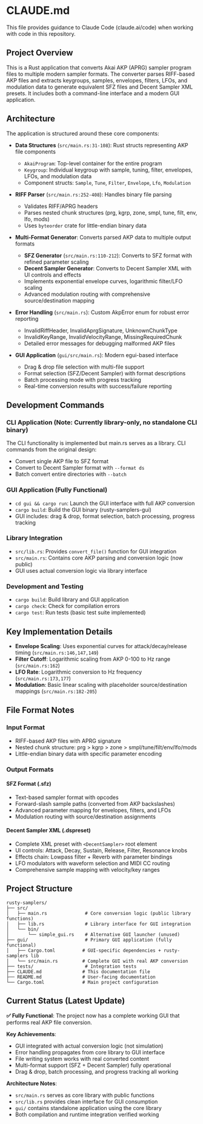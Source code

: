 # CLAUDE.md

This file provides guidance to Claude Code (claude.ai/code) when working with code in this repository.

## Project Overview

This is a Rust application that converts Akai AKP (APRG) sampler program files to multiple modern sampler formats. The converter parses RIFF-based AKP files and extracts keygroups, samples, envelopes, filters, LFOs, and modulation data to generate equivalent SFZ files and Decent Sampler XML presets. It includes both a command-line interface and a modern GUI application.

## Architecture

The application is structured around these core components:

- **Data Structures** (`src/main.rs:31-108`): Rust structs representing AKP file components
  - `AkaiProgram`: Top-level container for the entire program
  - `Keygroup`: Individual keygroup with sample, tuning, filter, envelopes, LFOs, and modulation data
  - Component structs: `Sample`, `Tune`, `Filter`, `Envelope`, `Lfo`, `Modulation`

- **RIFF Parser** (`src/main.rs:252-408`): Handles binary file parsing
  - Validates RIFF/APRG headers
  - Parses nested chunk structures (prg, kgrp, zone, smpl, tune, filt, env, lfo, mods)
  - Uses `byteorder` crate for little-endian binary data

- **Multi-Format Generator**: Converts parsed AKP data to multiple output formats
  - **SFZ Generator** (`src/main.rs:110-212`): Converts to SFZ format with refined parameter scaling
  - **Decent Sampler Generator**: Converts to Decent Sampler XML with UI controls and effects
  - Implements exponential envelope curves, logarithmic filter/LFO scaling
  - Advanced modulation routing with comprehensive source/destination mapping

- **Error Handling** (`src/main.rs`): Custom AkpError enum for robust error reporting
  - InvalidRiffHeader, InvalidAprgSignature, UnknownChunkType
  - InvalidKeyRange, InvalidVelocityRange, MissingRequiredChunk
  - Detailed error messages for debugging malformed AKP files

- **GUI Application** (`gui/src/main.rs`): Modern egui-based interface
  - Drag & drop file selection with multi-file support
  - Format selection (SFZ/Decent Sampler) with format descriptions  
  - Batch processing mode with progress tracking
  - Real-time conversion results with success/failure reporting

## Development Commands

### CLI Application (Note: Currently library-only, no standalone CLI binary)
The CLI functionality is implemented but main.rs serves as a library. CLI commands from the original design:
- Convert single AKP file to SFZ format
- Convert to Decent Sampler format with `--format ds`
- Batch convert entire directories with `--batch`

### GUI Application (Fully Functional)
- `cd gui && cargo run`: Launch the GUI interface with full AKP conversion
- `cargo build`: Build the GUI binary (rusty-samplers-gui)
- GUI includes: drag & drop, format selection, batch processing, progress tracking

### Library Integration
- `src/lib.rs`: Provides `convert_file()` function for GUI integration
- `src/main.rs`: Contains core AKP parsing and conversion logic (now public)
- GUI uses actual conversion logic via library interface

### Development and Testing
- `cargo build`: Build library and GUI application
- `cargo check`: Check for compilation errors
- `cargo test`: Run tests (basic test suite implemented)

## Key Implementation Details

- **Envelope Scaling**: Uses exponential curves for attack/decay/release timing (`src/main.rs:146,147,149`)
- **Filter Cutoff**: Logarithmic scaling from AKP 0-100 to Hz range (`src/main.rs:162`)
- **LFO Rate**: Logarithmic conversion to Hz frequency (`src/main.rs:173,177`)
- **Modulation**: Basic linear scaling with placeholder source/destination mappings (`src/main.rs:182-205`)

## File Format Notes

### Input Format
- RIFF-based AKP files with APRG signature
- Nested chunk structure: prg > kgrp > zone > smpl/tune/filt/env/lfo/mods
- Little-endian binary data with specific parameter encoding

### Output Formats

#### SFZ Format (.sfz)
- Text-based sampler format with opcodes
- Forward-slash sample paths (converted from AKP backslashes)  
- Advanced parameter mapping for envelopes, filters, and LFOs
- Modulation routing with source/destination assignments

#### Decent Sampler XML (.dspreset)
- Complete XML preset with `<DecentSampler>` root element
- UI controls: Attack, Decay, Sustain, Release, Filter, Resonance knobs
- Effects chain: Lowpass filter + Reverb with parameter bindings
- LFO modulators with waveform selection and MIDI CC routing
- Comprehensive sample mapping with velocity/key ranges

## Project Structure

```
rusty-samplers/
├── src/
│   ├── main.rs              # Core conversion logic (public library functions)
│   ├── lib.rs               # Library interface for GUI integration
│   └── bin/
│       └── simple_gui.rs    # Alternative GUI launcher (unused)
├── gui/                     # Primary GUI application (fully functional)
│   ├── Cargo.toml          # GUI-specific dependencies + rusty-samplers lib
│   └── src/main.rs         # Complete GUI with real AKP conversion
├── tests/                   # Integration tests
├── CLAUDE.md               # This documentation file  
├── README.md               # User-facing documentation
└── Cargo.toml              # Main project configuration
```

## Current Status (Latest Update)

**✅ Fully Functional**: The project now has a complete working GUI that performs real AKP file conversion.

**Key Achievements**:
- GUI integrated with actual conversion logic (not simulation)
- Error handling propagates from core library to GUI interface  
- File writing system works with real converted content
- Multi-format support (SFZ + Decent Sampler) fully operational
- Drag & drop, batch processing, and progress tracking all working

**Architecture Notes**:
- `src/main.rs` serves as core library with public functions
- `src/lib.rs` provides clean interface for GUI consumption  
- `gui/` contains standalone application using the core library
- Both compilation and runtime integration verified working